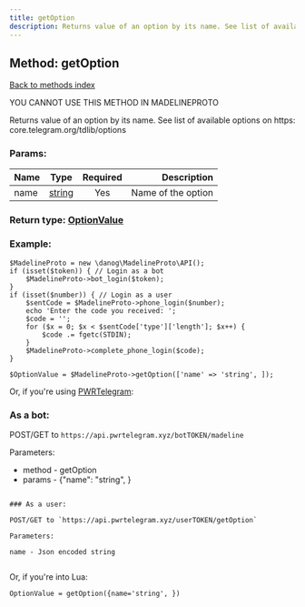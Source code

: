 ```yaml
---
title: getOption
description: Returns value of an option by its name. See list of available options on https: core.telegram.org/tdlib/options
---
```

## Method: getOption  
[Back to methods index](index.md)


YOU CANNOT USE THIS METHOD IN MADELINEPROTO


Returns value of an option by its name. See list of available options on https: core.telegram.org/tdlib/options

### Params:

| Name     |    Type       | Required | Description |
|----------|:-------------:|:--------:|------------:|
|name|[string](../types/string.md) | Yes|Name of the option|


### Return type: [OptionValue](../types/OptionValue.md)

### Example:


```
$MadelineProto = new \danog\MadelineProto\API();
if (isset($token)) { // Login as a bot
    $MadelineProto->bot_login($token);
}
if (isset($number)) { // Login as a user
    $sentCode = $MadelineProto->phone_login($number);
    echo 'Enter the code you received: ';
    $code = '';
    for ($x = 0; $x < $sentCode['type']['length']; $x++) {
        $code .= fgetc(STDIN);
    }
    $MadelineProto->complete_phone_login($code);
}

$OptionValue = $MadelineProto->getOption(['name' => 'string', ]);
```

Or, if you're using [PWRTelegram](https://pwrtelegram.xyz):

### As a bot:

POST/GET to `https://api.pwrtelegram.xyz/botTOKEN/madeline`

Parameters:

* method - getOption
* params - {"name": "string", }

```

### As a user:

POST/GET to `https://api.pwrtelegram.xyz/userTOKEN/getOption`

Parameters:

name - Json encoded string


```

Or, if you're into Lua:

```
OptionValue = getOption({name='string', })
```

